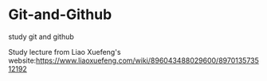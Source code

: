 # Git-and-Github
study git and github

Study lecture from Liao Xuefeng's website:https://www.liaoxuefeng.com/wiki/896043488029600/897013573512192
